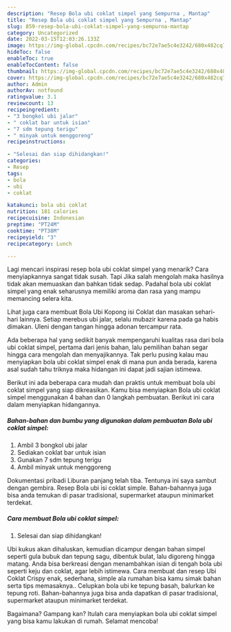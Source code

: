 ```yaml
---
description: "Resep Bola ubi coklat simpel yang Sempurna , Mantap"
title: "Resep Bola ubi coklat simpel yang Sempurna , Mantap"
slug: 859-resep-bola-ubi-coklat-simpel-yang-sempurna-mantap
category: Uncategorized
date: 2022-03-15T12:03:26.133Z
image: https://img-global.cpcdn.com/recipes/bc72e7ae5c4e3242/680x482cq70/bola-ubi-coklat-simpel-foto-resep-utama.jpg
hideToc: false
enableToc: true
enableTocContent: false
thumbnail: https://img-global.cpcdn.com/recipes/bc72e7ae5c4e3242/680x482cq70/bola-ubi-coklat-simpel-foto-resep-utama.jpg
cover: https://img-global.cpcdn.com/recipes/bc72e7ae5c4e3242/680x482cq70/bola-ubi-coklat-simpel-foto-resep-utama.jpg
author: Admin
authorAv: notfound
ratingvalue: 3.1
reviewcount: 13
recipeingredient:
- "3 bongkol ubi jalar"
- " coklat bar untuk isian"
- "7 sdm tepung terigu"
- " minyak untuk menggoreng"
recipeinstructions:

- "Selesai dan siap dihidangkan!"
categories:
- Resep
tags:
- bola
- ubi
- coklat

katakunci: bola ubi coklat 
nutrition: 181 calories
recipecuisine: Indonesian
preptime: "PT24M"
cooktime: "PT38M"
recipeyield: "3"
recipecategory: Lunch

---
```



Lagi mencari inspirasi resep bola ubi coklat simpel yang menarik? Cara menyiapkannya sangat tidak susah. Tapi Jika salah mengolah maka hasilnya tidak akan memuaskan dan bahkan tidak sedap. Padahal bola ubi coklat simpel yang enak seharusnya memiliki aroma dan rasa yang mampu memancing selera kita.


Lihat juga cara membuat Bola Ubi Kopong isi Coklat dan masakan sehari-hari lainnya. Setiap merebus ubi jalar, selalu mubazir karena pada ga habis dimakan. Uleni dengan tangan hingga adonan tercampur rata.

Ada beberapa hal yang sedikit banyak mempengaruhi kualitas rasa dari bola ubi coklat simpel, pertama dari jenis bahan, lalu pemilihan bahan segar hingga cara mengolah dan menyajikannya. Tak perlu pusing kalau mau menyiapkan bola ubi coklat simpel enak di mana pun anda berada, karena asal sudah tahu triknya maka hidangan ini dapat jadi sajian istimewa.


Berikut ini ada beberapa cara mudah dan praktis untuk membuat bola ubi coklat simpel yang siap dikreasikan. Kamu bisa menyiapkan Bola ubi coklat simpel menggunakan 4 bahan dan 0 langkah pembuatan. Berikut ini cara dalam menyiapkan hidangannya.

<!--inarticleads1-->

##### Bahan-bahan dan bumbu yang digunakan dalam pembuatan Bola ubi coklat simpel:

1. Ambil 3 bongkol ubi jalar
1. Sediakan  coklat bar untuk isian
1. Gunakan 7 sdm tepung terigu
1. Ambil  minyak untuk menggoreng


Dokumentasi pribadi Liburan panjang telah tiba. Tentunya ini saya sambut dengan gembira. Resep Bola ubi isi coklat simple. Bahan-bahannya juga bisa anda temukan di pasar tradisional, supermarket ataupun minimarket terdekat. 

<!--inarticleads2-->

##### Cara membuat Bola ubi coklat simpel:


1. Selesai dan siap dihidangkan!

Ubi kukus akan dihaluskan, kemudian dicampur dengan bahan simpel seperti gula bubuk dan tepung sagu, dibentuk bulat, lalu digoreng hingga matang. Anda bisa berkreasi dengan menambahkan isian di tengah bola ubi seperti keju dan coklat, agar lebih istimewa. Cara membuat dan resep Ubi Coklat Crispy enak, sederhana, simple ala rumahan bisa kamu simak bahan serta tips memasaknya.. Celupkan bola ubi ke tepung basah, balurkan ke tepung roti. Bahan-bahannya juga bisa anda dapatkan di pasar tradisional, supermarket ataupun minimarket terdekat. 

Bagaimana? Gampang kan? Itulah cara menyiapkan bola ubi coklat simpel yang bisa kamu lakukan di rumah. Selamat mencoba!
